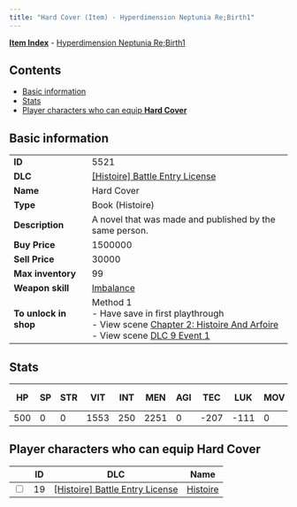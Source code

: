 ```yaml
---
title: "Hard Cover (Item) - Hyperdimension Neptunia Re;Birth1"
---
```


[**Item Index**](/neptunia/rb1/item/index.html) - [Hyperdimension Neptunia Re;Birth1](/neptunia/rb1)

## Contents

- [Basic information](#basic-information)
- [Stats](#stats)
- [Player characters who can equip **Hard Cover**](#player-characters-who-can-equip-hard-cover)

## Basic information

|   |   |
| -- | -- |
| **ID** | 5521 |
| **DLC** | [[Histoire] Battle Entry License](/neptunia/rb1/dlc/9-histoire.html) |
| **Name** | Hard Cover |
| **Type** | Book (Histoire) |
| **Description** | A novel that was made and published by the same person. |
| **Buy Price** | 1500000 |
| **Sell Price** | 30000 |
| **Max inventory** | 99 |
| **Weapon skill** | [Imbalance](/neptunia/rb1/skill/9-3002-imbalance.html) |
| **To unlock in shop** | Method 1<br />- Have save in first playthrough<br />- View scene [Chapter 2: Histoire And Arfoire](/neptunia/rb1/scene/1-201-chapter-2-histoire-and-arfoire.html)<br />- View scene [DLC 9 Event 1](/neptunia/rb1/scene/9-5030-dlc-9-event-1.html) |

## Stats

| HP | SP | STR | VIT | INT | MEN | AGI | TEC | LUK | MOV | Fire res. | Ice res. | Wind res. | Lightning res. |
| -- | -- | --- | --- | --- | --- | --- | --- | --- | --- | --------- | -------- | --------- | -------------- |
| 500 | 0 | 0 | 1553 | 250 | 2251 | 0 | -207 | -111 | 0 | 0 | 0 | 0 | 0 |

## Player characters who can equip **Hard Cover**

|    | ID | DLC | Name |
| -- | -- | --- | ---- |
| <input type="checkbox" id="rb1-player-9-19" class="trackbox" /> | 19 | [[Histoire] Battle Entry License](/neptunia/rb1/dlc/9-histoire.html) | [Histoire](/neptunia/rb1/player/9-19-histoire.html) |